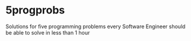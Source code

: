 # 5progprobs
Solutions for five programming problems every Software Engineer should be able to solve in less than 1 hour
